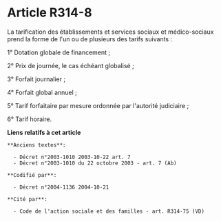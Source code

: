# Article R314-8

La tarification des établissements et services sociaux et médico-sociaux prend la forme de l'un ou de plusieurs des tarifs
suivants :

1° Dotation globale de financement ;

2° Prix de journée, le cas échéant globalisé ;

3° Forfait journalier ;

4° Forfait global annuel ;

5° Tarif forfaitaire par mesure ordonnée par l'autorité judiciaire ;

6° Tarif horaire.

**Liens relatifs à cet article**

	**Anciens textes**:

	  - Décret n°2003-1010 2003-10-22 art. 7
	  - Décret n°2003-1010 du 22 octobre 2003 - art. 7 (Ab)

	**Codifié par**:

	  - Décret n°2004-1136 2004-10-21

	**Cité par**:

	  - Code de l'action sociale et des familles - art. R314-75 (VD)
